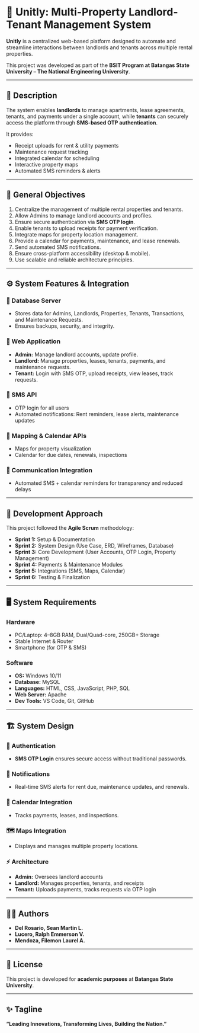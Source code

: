 # 🏢 Unitly: Multi-Property Landlord-Tenant Management System

**Unitly** is a centralized web-based platform designed to automate and streamline interactions between landlords and tenants across multiple rental properties.

This project was developed as part of the **BSIT Program at Batangas State University – The National Engineering University**.

---

## 📖 Description

The system enables **landlords** to manage apartments, lease agreements, tenants, and payments under a single account, while **tenants** can securely access the platform through **SMS-based OTP authentication**.

It provides:

* Receipt uploads for rent & utility payments
* Maintenance request tracking
* Integrated calendar for scheduling
* Interactive property maps
* Automated SMS reminders & alerts

---

## 🎯 General Objectives

1. Centralize the management of multiple rental properties and tenants.
2. Allow Admins to manage landlord accounts and profiles.
3. Ensure secure authentication via **SMS OTP login**.
4. Enable tenants to upload receipts for payment verification.
5. Integrate maps for property location management.
6. Provide a calendar for payments, maintenance, and lease renewals.
7. Send automated SMS notifications.
8. Ensure cross-platform accessibility (desktop & mobile).
9. Use scalable and reliable architecture principles.

---

## ⚙️ System Features & Integration

### 🔹 Database Server

* Stores data for Admins, Landlords, Properties, Tenants, Transactions, and Maintenance Requests.
* Ensures backups, security, and integrity.

### 🔹 Web Application

* **Admin:** Manage landlord accounts, update profile.
* **Landlord:** Manage properties, leases, tenants, payments, and maintenance requests.
* **Tenant:** Login with SMS OTP, upload receipts, view leases, track requests.

### 🔹 SMS API

* OTP login for all users
* Automated notifications: Rent reminders, lease alerts, maintenance updates

### 🔹 Mapping & Calendar APIs

* Maps for property visualization
* Calendar for due dates, renewals, inspections

### 🔹 Communication Integration

* Automated SMS + calendar reminders for transparency and reduced delays

---

## 🚀 Development Approach

This project followed the **Agile Scrum** methodology:

* **Sprint 1:** Setup & Documentation
* **Sprint 2:** System Design (Use Case, ERD, Wireframes, Database)
* **Sprint 3:** Core Development (User Accounts, OTP Login, Property Management)
* **Sprint 4:** Payments & Maintenance Modules
* **Sprint 5:** Integrations (SMS, Maps, Calendar)
* **Sprint 6:** Testing & Finalization

---

## 🖥️ System Requirements

### Hardware

* PC/Laptop: 4–8GB RAM, Dual/Quad-core, 250GB+ Storage
* Stable Internet & Router
* Smartphone (for OTP & SMS)

### Software

* **OS:** Windows 10/11
* **Database:** MySQL
* **Languages:** HTML, CSS, JavaScript, PHP, SQL
* **Web Server:** Apache
* **Dev Tools:** VS Code, Git, GitHub

---

## 🏗️ System Design

### 🔑 Authentication

* **SMS OTP Login** ensures secure access without traditional passwords.

### 📲 Notifications

* Real-time SMS alerts for rent due, maintenance updates, and renewals.

### 📅 Calendar Integration

* Tracks payments, leases, and inspections.

### 🗺️ Maps Integration

* Displays and manages multiple property locations.

### ⚡ Architecture

* **Admin:** Oversees landlord accounts
* **Landlord:** Manages properties, tenants, and receipts
* **Tenant:** Uploads payments, tracks requests via OTP login

---

## 👨‍💻 Authors

* **Del Rosario, Sean Martin L.**
* **Lucero, Ralph Emmerson V.**
* **Mendoza, Filemon Laurel A.**

---

## 📌 License

This project is developed for **academic purposes** at **Batangas State University**.

---

## ✨ Tagline

**“Leading Innovations, Transforming Lives, Building the Nation.”**

